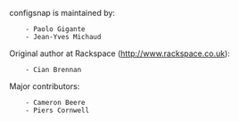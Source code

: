 configsnap is maintained by:
```
    - Paolo Gigante
    - Jean-Yves Michaud
```

Original author at Rackspace (http://www.rackspace.co.uk):
```
    - Cian Brennan
```

Major contributors:
```
    - Cameron Beere
    - Piers Cornwell
```
